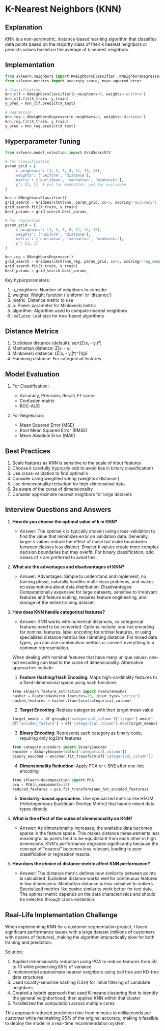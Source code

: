 # K-Nearest Neighbors (KNN)

## Explanation
KNN is a non-parametric, instance-based learning algorithm that classifies data points based on the majority class of their k nearest neighbors or predicts values based on the average of k nearest neighbors.

## Implementation
```python
from sklearn.neighbors import KNeighborsClassifier, KNeighborsRegressor
from sklearn.metrics import accuracy_score, mean_squared_error

# Classification
knn_clf = KNeighborsClassifier(n_neighbors=5, weights='uniform')
knn_clf.fit(X_train, y_train)
y_pred = knn_clf.predict(X_test)

# Regression
knn_reg = KNeighborsRegressor(n_neighbors=5, weights='distance')
knn_reg.fit(X_train, y_train)
y_pred = knn_reg.predict(X_test)
```

## Hyperparameter Tuning
```python
from sklearn.model_selection import GridSearchCV

# For classification
param_grid = {
    'n_neighbors': [3, 5, 7, 9, 11, 13, 15],
    'weights': ['uniform', 'distance'],
    'metric': ['euclidean', 'manhattan', 'minkowski'],
    'p': [1, 2]  # p=1 for manhattan, p=2 for euclidean
}

knn = KNeighborsClassifier()
grid_search = GridSearchCV(knn, param_grid, cv=5, scoring='accuracy')
grid_search.fit(X_train, y_train)
best_params = grid_search.best_params_

# For regression
param_grid = {
    'n_neighbors': [3, 5, 7, 9, 11, 13, 15],
    'weights': ['uniform', 'distance'],
    'metric': ['euclidean', 'manhattan', 'minkowski'],
    'p': [1, 2]
}

knn_reg = KNeighborsRegressor()
grid_search = GridSearchCV(knn_reg, param_grid, cv=5, scoring='neg_mean_squared_error')
grid_search.fit(X_train, y_train)
best_params = grid_search.best_params_
```

Key hyperparameters:
1. n_neighbors: Number of neighbors to consider
2. weights: Weight function ('uniform' or 'distance')
3. metric: Distance metric to use
4. p: Power parameter for Minkowski metric
5. algorithm: Algorithm used to compute nearest neighbors
6. leaf_size: Leaf size for tree-based algorithms

## Distance Metrics
1. Euclidean distance (default): sqrt(Σ(xᵢ - yᵢ)²)
2. Manhattan distance: Σ|xᵢ - yᵢ|
3. Minkowski distance: (Σ|xᵢ - yᵢ|ᵖ)^(1/p)
4. Hamming distance: For categorical features

## Model Evaluation
1. For Classification:
   - Accuracy, Precision, Recall, F1-score
   - Confusion matrix
   - ROC-AUC

2. For Regression:
   - Mean Squared Error (MSE)
   - Root Mean Squared Error (RMSE)
   - Mean Absolute Error (MAE)

## Best Practices
1. Scale features as KNN is sensitive to the scale of input features
2. Choose k carefully (typically odd to avoid ties in binary classification)
3. Use cross-validation to find optimal k
4. Consider using weighted voting (weights='distance')
5. Use dimensionality reduction for high-dimensional data
6. Be aware of the curse of dimensionality
7. Consider approximate nearest neighbors for large datasets

## Interview Questions and Answers

1. **How do you choose the optimal value of k in KNN?**
   - Answer: The optimal k is typically chosen using cross-validation to find the value that minimizes error on validation data. Generally, larger k values reduce the effect of noise but make boundaries between classes less distinct. Smaller k values create more complex decision boundaries but may overfit. For binary classification, odd values of k are preferred to avoid ties.

2. **What are the advantages and disadvantages of KNN?**
   - Answer: Advantages: Simple to understand and implement, no training phase, naturally handles multi-class problems, and makes no assumptions about data distribution. Disadvantages: Computationally expensive for large datasets, sensitive to irrelevant features and feature scaling, requires feature engineering, and storage of the entire training dataset.

3. **How does KNN handle categorical features?**
   - Answer: KNN works with numerical distances, so categorical features need to be converted. Options include: one-hot encoding for nominal features, label encoding for ordinal features, or using specialized distance metrics like Hamming distance. For mixed data types, you can use combination metrics or convert everything to a common representation.
   
   When dealing with nominal features that have many unique values, one-hot encoding can lead to the curse of dimensionality. Alternative approaches include:
   
   1. **Feature Hashing/Hash Encoding**: Maps high-cardinality features to a fixed-dimensional space using hash functions
   ```python
   from sklearn.feature_extraction import FeatureHasher
   hasher = FeatureHasher(n_features=20, input_type='string')
   hashed_features = hasher.transform(categorical_column)
   ```
   
   2. **Target Encoding**: Replace categories with their target mean value
   ```python
   target_means = df.groupby('categorical_column')['target'].mean()
   df['encoded_feature'] = df['categorical_column'].map(target_means)
   ```
   
   3. **Binary Encoding**: Represents each category as binary code, requiring only log2(n) features
   ```python
   from category_encoders import BinaryEncoder
   encoder = BinaryEncoder(cols=['categorical_column'])
   binary_encoded = encoder.fit_transform(df['categorical_column'])
   ```
   
   4. **Dimensionality Reduction**: Apply PCA or t-SNE after one-hot encoding
   ```python
   from sklearn.decomposition import PCA
   pca = PCA(n_components=10)
   reduced_features = pca.fit_transform(one_hot_encoded_features)
   ```
   
   5. **Similarity-based approaches**: Use specialized metrics like HEOM (Heterogeneous Euclidean-Overlap Metric) that handle mixed data types directly

4. **What is the effect of the curse of dimensionality on KNN?**
   - Answer: As dimensionality increases, the available data becomes sparse in the feature space. This makes distance measurements less meaningful as points tend to be equidistant from each other in high dimensions. KNN's performance degrades significantly because the concept of "nearest" becomes less relevant, leading to poor classification or regression results.

5. **How does the choice of distance metric affect KNN performance?**
   - Answer: The distance metric defines how similarity between points is calculated. Euclidean distance works well for continuous features in low dimensions. Manhattan distance is less sensitive to outliers. Specialized metrics like cosine similarity work better for text data. The optimal metric depends on the data characteristics and should be selected through cross-validation.

## Real-Life Implementation Challenge

When implementing KNN for a customer segmentation project, I faced significant performance issues with a large dataset (millions of customers with dozens of features), making the algorithm impractically slow for both training and prediction.

Solution:
1. Applied dimensionality reduction using PCA to reduce features from 50 to 10 while preserving 85% of variance
2. Implemented approximate nearest neighbors using ball tree and KD-tree data structures
3. Used locality-sensitive hashing (LSH) for initial filtering of candidate neighbors
4. Created a hybrid approach that used K-means clustering first to identify the general neighborhood, then applied KNN within that cluster
5. Parallelized the computation across multiple cores

This approach reduced prediction time from minutes to milliseconds per customer while maintaining 95% of the original accuracy, making it feasible to deploy the model in a real-time recommendation system.

